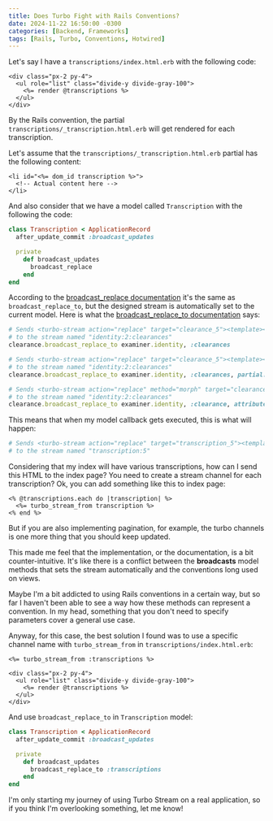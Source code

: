 ```yaml
---
title: Does Turbo Fight with Rails Conventions?
date: 2024-11-22 16:50:00 -0300
categories: [Backend, Frameworks]
tags: [Rails, Turbo, Conventions, Hotwired]
---
```


Let's say I have a `transcriptions/index.html.erb` with the following code:

```erb
<div class="px-2 py-4">
  <ul role="list" class="divide-y divide-gray-100">
    <%= render @transcriptions %>
  </ul>
</div>
```

By the Rails convention, the partial `transcriptions/_transcription.html.erb` will get rendered for each transcription.

Let's assume that the `transcriptions/_transcription.html.erb` partial has the following content:

```erb
<li id="<%= dom_id transcription %>">
  <!-- Actual content here -->
</li>
```

And also consider that we have a model called `Transcription` with the following the code:

```ruby
class Transcription < ApplicationRecord
  after_update_commit :broadcast_updates

  private
    def broadcast_updates
      broadcast_replace
    end
end
```

According to the [broadcast_replace documentation](https://www.rubydoc.info/gems/turbo-rails/Turbo%2FBroadcastable:broadcast_replace) it's the same as `broadcast_replace_to`, but the designed stream is automatically set to the current model. Here is what the [broadcast_replace_to documentation](https://www.rubydoc.info/gems/turbo-rails/Turbo%2FBroadcastable:broadcast_replace_to) says:

```ruby
# Sends <turbo-stream action="replace" target="clearance_5"><template><div id="clearance_5">My Clearance</div></template></turbo-stream>
# to the stream named "identity:2:clearances"
clearance.broadcast_replace_to examiner.identity, :clearances

# Sends <turbo-stream action="replace" target="clearance_5"><template><div id="clearance_5">Other partial</div></template></turbo-stream>
# to the stream named "identity:2:clearances"
clearance.broadcast_replace_to examiner.identity, :clearances, partial: "clearances/other_partial", locals: { a: 1 }

# Sends <turbo-stream action="replace" method="morph" target="clearance_5"><template><div id="clearance_5">Other partial</div></template></turbo-stream>
# to the stream named "identity:2:clearances"
clearance.broadcast_replace_to examiner.identity, :clearance, attributes: { method: :morph }, partial: "clearances/other_partial", locals: { a: 1 }
```

This means that when my model callback gets executed, this is what will happen:

```ruby
# Sends <turbo-stream action="replace" target="transcription_5"><template><li id="transcription_5">My Transcription Content</li></template></turbo-stream>
# to the stream named "transcription:5"
```

Considering that my index will have various transcriptions, how can I send this HTML to the index page? You need to create a stream channel for each transcription? Ok, you can add something like this to index page:

```erb
<% @transcriptions.each do |transcription| %>
  <%= turbo_stream_from transcription %>
<% end %>
```

But if you are also implementing pagination, for example, the turbo channels is one more thing that you should keep updated.

This made me feel that the implementation, or the documentation, is a bit counter-intuitive. It's like there is a conflict between the **broadcasts** model methods that sets the stream automatically and the conventions long used on views.

Maybe I'm a bit addicted to using Rails conventions in a certain way, but so far I haven't been able to see a way how these methods can represent a convention. In my head, something that you don't need to specify parameters cover a general use case.

Anyway, for this case, the best solution I found was to use a specific channel name with `turbo_stream_from` in `transcriptions/index.html.erb`:

```erb
<%= turbo_stream_from :transcriptions %>

<div class="px-2 py-4">
  <ul role="list" class="divide-y divide-gray-100">
    <%= render @transcriptions %>
  </ul>
</div>
```

And use `broadcast_replace_to` in `Transcription` model:

```ruby
class Transcription < ApplicationRecord
  after_update_commit :broadcast_updates

  private
    def broadcast_updates
      broadcast_replace_to :transcriptions
    end
end
```

I'm only starting my journey of using Turbo Stream on a real application, so if you think I'm overlooking something, let me know!